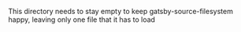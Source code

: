 This directory needs to stay empty to keep gatsby-source-filesystem happy, leaving only one file that it has to load
